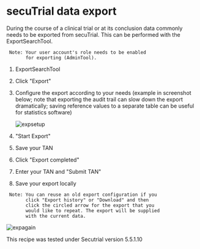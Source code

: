 # secuTrial data export

During the course of a clinical trial or at its conclusion data commonly needs to
be exported from secuTrial. This can be performed with the ExportSearchTool.

```
 Note: Your user account's role needs to be enabled 
       for exporting (AdminTool).
```

1. ExportSearchTool
2. Click "Export"
3. Configure the export according to your needs (example in screenshot below; note that exporting the audit trail can slow down the export dramatically; saving reference values to a separate table can be useful for statistics software)

    ![expsetup](fig/export_setup.png)

4. "Start Export"
5. Save your TAN
6. Click "Export completed"
7. Enter your TAN and "Submit TAN"
8. Save your export locally

```
 Note: You can reuse an old export configuration if you 
       click "Export history" or "Download" and then 
       click the circled arrow for the export that you 
       would like to repeat. The export will be supplied 
       with the current data.
```
![expagain](fig/export_again.png)

This recipe was tested under Secutrial version 5.5.1.10
